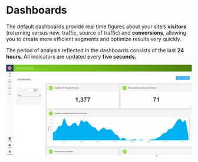 # Dashboards

The default dashboards provide real time figures about your site’s **visitors** (returning versus new, traffic, source of traffic) and **conversions**, allowing you to create more efficient segments and optimize results very quickly.

The period of analysis reflected in the dashboards consists of the last **24 hours**. All indicators are updated every **five seconds.**

![](<../../../.gitbook/assets/image (21).png>)
